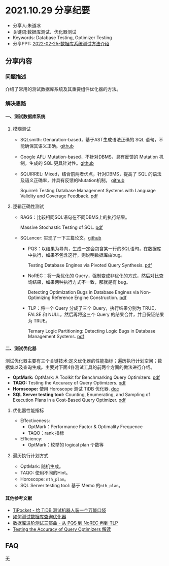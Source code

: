 # 2021.10.29 分享纪要

- 分享人:朱道冰
- 关键词:数据库测试、优化器测试
- Keywords: Database Testing, Optimizer Testing
- 分享PPT: [2022-02-25-数据库系统测试方法介绍](./slides/2022-02-25-数据库系统测试方法介绍.pdf)

## 分享内容

### 问题描述

介绍了常用的测试数据库系统及其重要组件优化器的方法。

### 解决思路

#### 一、测试数据库系统

1. 模糊测试

   - SQLsmith: Genaration-based，基于AST生成语法正确的 SQL 语句，不能确保其语义正确。[github](https://github.com/anse1/sqlsmith)

   - Google AFL: Mutation-based，不针对DBMS，具有反馈的 Mutation 机制，生成的 SQL 更具针对性。[github](https://github.com/google/AFL)

   - SQUIRREL: Mixed，结合前两者优点，针对DBMS，提高了 SQL 的语法及语义正确率，并具有反馈的Mutation机制。 [github](https://github.com/s3team/Squirrel)

     Squirrel: Testing Database Management Systems with Language Validity and Coverage Feedback. [pdf](https://arxiv.org/ftp/arxiv/papers/2006/2006.02398.pdf)

2. 逻辑正确性测试

   - RAGS：比较相同SQL语句在不同DBMS上的执行结果。

     Massive Stochastic Testing of SQL. [pdf](https://www.vldb.org/conf/1998/p618.pdf)

   - SQLancer: 实现了一下三篇论文。[github](https://github.com/sqlancer/sqlancer)

     - PQS：以结果为导向，生成一定会包含某一行的SQL语句，在数据库中执行，如果不包含这行，则说明数据库由bug。

       Testing Database Engines via Pivoted Query Synthesis. [pdf](https://www.usenix.org/system/files/osdi20-rigger.pdf)

     - NoREC：将一条优化的 Query，强制变成非优化的方式，然后对比查询结果，如果两种执行方式不一致，那就是有 bug。

       Detecting Optimization Bugs in Database Engines via Non-Optimizing Reference Engine Construction. [pdf](https://arxiv.org/pdf/2007.08292.pdf)

     - TLP：将一个 Query 分成了三个 Query，执行结果分别为 TRUE，FALSE 和 NULL，然后再将这三个 Query 的结果合并，并且保证结果为 TRUE。

       Ternary Logic Partitioning: Detecting Logic Bugs in Database Management Systems. [pdf](https://www.manuelrigger.at/preprints/TLP.pdf)

#### 二、测试优化器

测试优化器主要有三个关键技术:定义优化器的性能指标；遍历执行计划空间；数据集以及查询生成。主要对下面4各测试工具的前两个方面的做法进行介绍。

* **OptMark:** OptMark: A Toolkit for Benchmarking Query Optimizers. [pdf](https://arxiv.org/pdf/1608.02611.pdf)
* **TAQO:** Testing the Accuracy of Query Optimizers. [pdf](https://databasescience.files.wordpress.com/2013/01/taqo.pdf)
* **Horoscope:** 使用 Horoscope 测试 TiDB 优化器. [doc](https://pingcap.com/zh/blog/use-horoscope-to-test-tidb-optimizer)
* **SQL Server testing tool:** Counting, Enumerating, and Sampling of Execution Plans in a Cost-Based Query Optimizer. [pdf](https://sigmodrecord.org/publications/sigmodRecord/0006/pdfs/Counting,%20Enumerating,%20and%20Sampling%20of%20Execution%20Plans%20in%20a%20Cost-Based%20Query%20Optimizer.pdf)

1. 优化器性能指标

   - Effectiveness:
     - OptMark：Performance Factor & Optimality Frequence
     - TAQO：rank 指标
   - Efficiency: 
     - OptMark：枚举的 logical plan 个数等

2. 遍历执行计划方式

   - OptMark: 随机生成。
   - TAQO: 使用不同的Hint。
   - Horoscope: `nth_plan`。
   - SQL Server testing tool:  基于 Memo 的`nth_plan`。

#### 其他参考文献

* [TiPocket - 给 TiDB 测试机器人装一个万能口袋](https://zhuanlan.zhihu.com/p/158795484)
* [如何测试数据库查询优化器](https://zhuanlan.zhihu.com/p/142982206)
* [数据库进阶测试三部曲 - 从 PQS 到 NoREC 再到 TLP](https://zhuanlan.zhihu.com/p/144725800)
* [Testing the Accuracy of Query Optimizers 解读](https://zhuanlan.zhihu.com/p/365621518)

## FAQ

无
